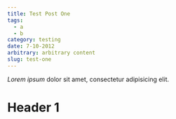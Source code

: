 ```yaml
---
title: Test Post One
tags:
  - a
  - b
category: testing
date: 7-10-2012
arbitrary: arbitrary content
slug: test-one
---
```


*Lorem ipsum* dolor sit amet, consectetur adipisicing elit.

# Header 1 #
